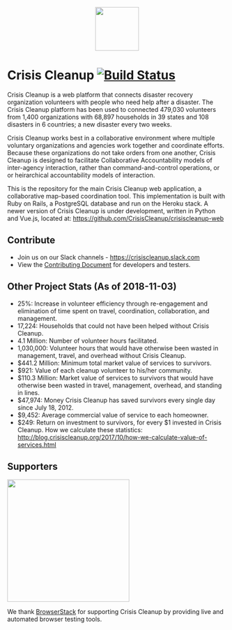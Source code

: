<p align="center"><a href="https://www.crisiscleanup.org" target="_blank"><img width="100"src="https://www.crisiscleanup.org/assets/ccu-logo-balloons-353e457afd4f92da5df63e398a3688da.png"></a></p>

# Crisis Cleanup [![Build Status](https://circleci.com/gh/CrisisCleanup/crisiscleanup.png?style=shield)](https://circleci.com/gh/crisiscleanup/crisiscleanup)

Crisis Cleanup is a web platform that connects disaster recovery organization volunteers with people who need help after a disaster. The Crisis Cleanup platform has been used to connected 479,030 volunteers from 1,400 organizations with 68,897 households in 39 states and 108 disasters in 6 countries; a new disaster every two weeks.

Crisis Cleanup works best in a collaborative environment where multiple voluntary organizations and agencies work together and coordinate efforts. Because these organizations do not take orders from one another, Crisis Cleanup is designed to facilitate Collaborative Accountability models of inter-agency interaction, rather than command-and-control operations, or or heirarchical accountability models of interaction. 

This is the repository for the main Crisis Cleanup web application, a collaborative map-based coordination tool. This implementation is built with Ruby on Rails, a PostgreSQL database and run on the Heroku stack. A newer version of Crisis Cleanup is under development, written in Python and Vue.js, located at: https://github.com/CrisisCleanup/crisiscleanup-web

## Contribute

- Join us on our Slack channels - https://crisiscleanup.slack.com
- View the [Contributing Document](./CONTRIBUTING.md) for developers and testers.

Other Project Stats (As of 2018-11-03)
-------------

 - 25%: Increase in volunteer efficiency through re-engagement and elimination of time spent on travel, coordination, collaboration, and management.
 - 17,224: Households that could not have been helped without Crisis Cleanup.
 - 4.1 Million: Number of volunteer hours facilitated.
 - 1,030,000: Volunteer hours that would have otherwise been wasted in management, travel, and overhead without Crisis Cleanup.
 - $441.2 Million: Minimum total market value of services to survivors.
 - $921: Value of each cleanup volunteer to his/her community.
 - $110.3 Million: Market value of services to survivors that would have otherwise been wasted in travel, management, overhead, and standing in lines.
 - $47,974: Money Crisis Cleanup has saved survivors every single day since July 18, 2012.
 - $9,452: Average commercial value of service to each homeowner.
 - $249: Return on investment to survivors, for every $1 invested in Crisis Cleanup.
How we calculate these statistics: http://blog.crisiscleanup.org/2017/10/how-we-calculate-value-of-services.html

## Supporters
<img src="http://www.browserstack.com/images/layout/browserstack-logo-600x315.png" width="280"/>

We thank [BrowserStack](http://www.browserstack.com) for supporting Crisis Cleanup by providing live and automated browser testing tools.
